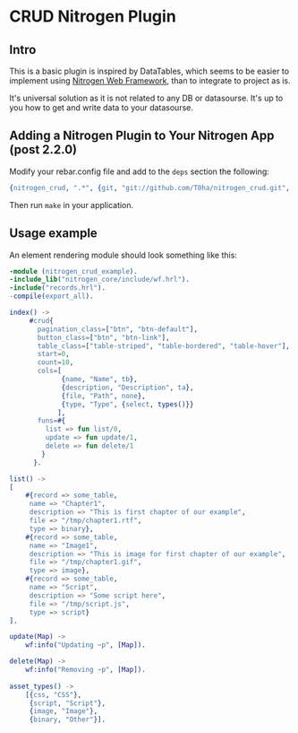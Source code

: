 # CRUD Nitrogen Plugin

## Intro
This is a basic plugin is inspired by DataTables, which seems to be easier to implement using [Nitrogen Web Framework](http://nitrogenproject.com), than to integrate to project as is.

It's universal solution as it is not related to any DB or datasourse. It's up to you how to get and write data to your datasourse.

## Adding a Nitrogen Plugin to Your Nitrogen App (post 2.2.0)

Modify your rebar.config file and add to the `deps` section the following:

```erlang
{nitrogen_crud, ".*", {git, "git://github.com/T0ha/nitrogen_crud.git", {branch, master}}}
```

Then run `make` in your application.


## Usage example
An element rendering module should look something like this:

```erlang
-module (nitrogen_crud_example).
-include_lib("nitrogen_core/include/wf.hrl").
-include("records.hrl").
-compile(export_all).

index() ->
     #crud{
       pagination_class=["btn", "btn-default"],
       button_class=["btn", "btn-link"],
       table_class=["table-striped", "table-bordered", "table-hover"],
       start=0,
       count=10,
       cols=[
             {name, "Name", tb},
             {description, "Description", ta},
             {file, "Path", none},
             {type, "Type", {select, types()}}
            ],
       funs=#{
         list => fun list/0,
         update => fun update/1, 
         delete => fun delete/1
        }
      }.

list() ->
[
    #{record => some_table,
     name => "Chapter1",
     description => "This is first chapter of our example",
     file => "/tmp/chapter1.rtf",
     type => binary},
    #{record => some_table,
     name => "Image1",
     description => "This is image for first chapter of our example",
     file => "/tmp/chapter1.gif",
     type => image},
    #{record => some_table,
     name => "Script",
     description => "Some script here",
     file => "/tmp/script.js",
     type => script}
].

update(Map) ->
    wf:info("Updating ~p", [Map]).

delete(Map) ->
    wf:info("Removing ~p", [Map]).
 
asset_types() ->
    [{css, "CSS"},
     {script, "Script"},
     {image, "Image"},
     {binary, "Other"}].
```

